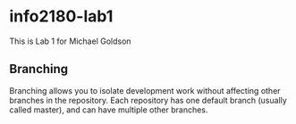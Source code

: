 # info2180-lab1

This is Lab 1 for Michael Goldson

## Branching

Branching allows you to isolate development work without
affecting other branches in the repository. Each repository
has one default branch (usually called master), and can have 
multiple other branches.